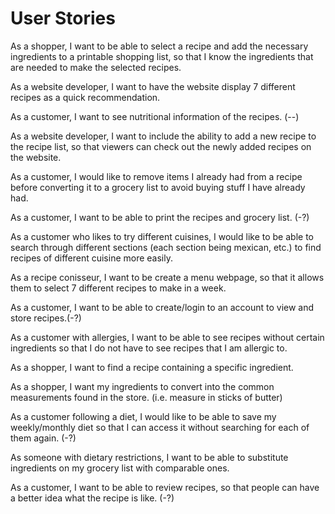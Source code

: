 <h1>User Stories</h1>
<p>As a shopper, I want to be able to select a recipe and add the necessary ingredients to a printable shopping list, so that I know the ingredients that are needed to make the selected recipes.</p>
<p>As a website developer, I want to have the website display 7 different recipes as a quick recommendation.</p>
<p>As a customer, I want to see nutritional information of the recipes. (--)</p>
<p>As a website developer, I want to include the ability to add a new recipe to the recipe list, so that viewers can check out the newly added recipes on the website.</p>
<p>As a customer, I would like to remove items I already had from a recipe before converting it to a grocery list to avoid buying stuff I have already had.</p>
<p>As a customer, I want to be able to print the recipes and grocery list. (-?)</p>
<p>As a customer who likes to try different cuisines, I would like to be able to search through different sections (each section being mexican, etc.) to find recipes of different cuisine more easily.</p>
<p>As a recipe conisseur, I want to be create a menu webpage, so that it allows them to select 7 different recipes to make in a week.</p>
<p>As a customer, I want to be able to create/login to an account to view and store recipes.(-?)</p>
<p>As a customer with allergies, I want to be able to see recipes without certain ingredients so that I do not have to see recipes that I am allergic to.</p>
<p>As a shopper, I want to find a recipe containing a specific ingredient.</p>
<p>As a shopper, I want my ingredients to convert into the common measurements found in the store. (i.e. measure in sticks of butter)</p>
<p>As a customer following a diet, I would like to be able to save my weekly/monthly diet so that I can access it without searching for each of them again. (-?)</p>
<p>As someone with dietary restrictions, I want to be able to substitute ingredients on my grocery list with comparable ones.</p>
<p>As a customer, I want to be able to review recipes, so that people can have a better idea what the recipe is like. (-?)</p>
